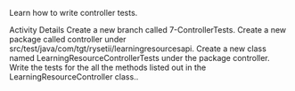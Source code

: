 Learn how to write controller tests.

Activity Details
Create a new branch called 7-ControllerTests.
Create a new package called controller under src/test/java/com/tgt/rysetii/learningresourcesapi.
Create a new class named LearningResourceControllerTests under the package controller.
Write the tests for the all the methods listed out in the LearningResourceController class..